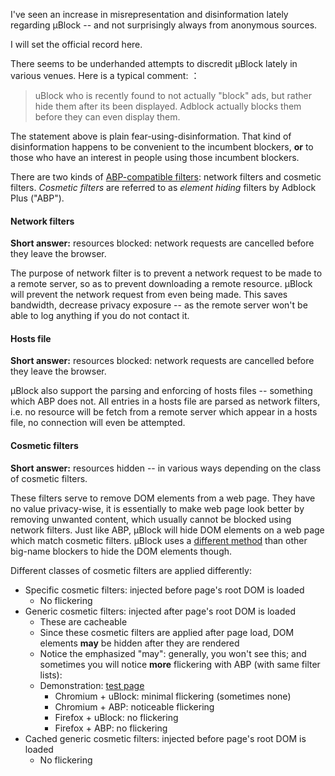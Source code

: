 I've seen an increase in misrepresentation and disinformation lately regarding µBlock -- and not surprisingly always from anonymous sources.

I will set the official record here.

There seems to be underhanded attempts to discredit µBlock lately in various venues. Here is a typical comment: ： 

> uBlock who is recently found to not actually "block" ads, but rather hide them after its been displayed. Adblock actually blocks them before they can even display them.

The statement above is plain fear-using-disinformation. That kind of disinformation happens to be convenient to the incumbent blockers, **or** to those who have an interest in people using those incumbent blockers.

There are two kinds of [ABP-compatible filters](https://adblockplus.org/en/filters): network filters and cosmetic filters. _Cosmetic filters_ are referred to as _element hiding_ filters by Adblock Plus ("ABP").

#### Network filters

**Short answer:** resources blocked: network requests are cancelled before they leave the browser.

The purpose of network filter is to prevent a network request to be made to a remote server, so as to prevent downloading a remote resource. µBlock will prevent the network request from even being made. This saves bandwidth, decrease privacy exposure -- as the remote server won't be able to log anything if you do not contact it.

#### Hosts file

**Short answer:** resources blocked: network requests are cancelled before they leave the browser.

µBlock also support the parsing and enforcing of hosts files -- something which ABP does not. All entries in a hosts file are parsed as network filters, i.e. no resource will be fetch from a remote server which appear in a hosts file, no connection will even be attempted.

#### Cosmetic filters

**Short answer:** resources hidden -- in various ways depending on the class of cosmetic filters.

These filters serve to remove DOM elements from a web page. They have no value privacy-wise, it is essentially to make web page look better by removing unwanted content, which usually cannot be blocked using network filters. Just like ABP, µBlock will hide DOM elements on a web page which match cosmetic filters. µBlock uses a [different method](https://github.com/gorhill/uBlock/wiki/Cosmetic-filtering-in-%C2%B5Block:-version-0.4.0.0-update) than other big-name blockers to hide the DOM elements though.

Different classes of cosmetic filters are applied differently:

- Specific cosmetic filters: injected before page's root DOM is loaded
    - No flickering
- Generic cosmetic filters: injected after page's root DOM is loaded
    - These are cacheable
    - Since these cosmetic filters are applied after page load, DOM elements **may** be hidden after they are rendered
    - Notice the emphasized "may": generally, you won't see this; and sometimes you will notice **more** flickering with ABP (with same filter lists):
    - Demonstration: [test page](http://raymondhill.net/ublock/tiles1.html)
        - Chromium + uBlock: minimal flickering (sometimes none)
        - Chromium + ABP: noticeable flickering
        - Firefox + uBlock: no flickering
        - Firefox + ABP: no flickering
- Cached generic cosmetic filters: injected before page's root DOM is loaded
    - No flickering